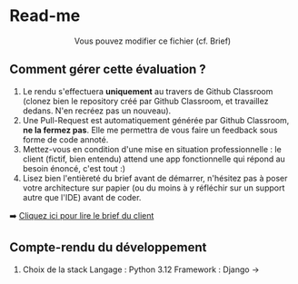 # Read-me

<center>Vous pouvez modifier ce fichier (cf. Brief)</center>

## Comment gérer cette évaluation ?

1. Le rendu s'effectuera **uniquement** au travers de Github Classroom (clonez bien le repository créé par Github Classroom, et travaillez dedans. N'en recréez pas un nouveau). 
2. Une Pull-Request est automatiquement générée par Github Classroom, **ne la fermez pas**. Elle me permettra de vous faire un feedback sous forme de code annoté. 
3. Mettez-vous en condition d'une mise en situation professionnelle : le client (fictif, bien entendu) attend une app fonctionnelle qui répond au besoin énoncé, c'est tout :) 
4. Lisez bien l'entièreté du brief avant de démarrer, n'hésitez pas à poser votre architecture sur papier (ou du moins à y réfléchir sur un support autre que l'IDE) avant de coder. 

➡️ [Cliquez ici pour lire le brief du client](BRIEF.md)

## Compte-rendu du développement

  1) Choix de la stack
Langage : Python 3.12
Framework : Django ->
